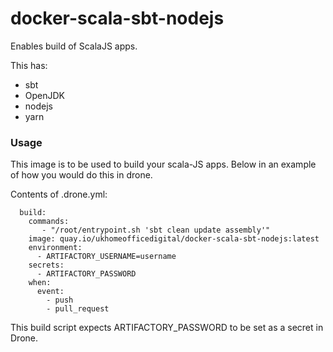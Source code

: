 # docker-scala-sbt-nodejs

  
Enables build of ScalaJS apps.

This has:
- sbt
- OpenJDK
- nodejs
- yarn

### Usage

This image is to be used to build your scala-JS apps. Below in an example of how you would do this in drone.

Contents of .drone.yml:
```
  build:
    commands:
       - "/root/entrypoint.sh 'sbt clean update assembly'"
    image: quay.io/ukhomeofficedigital/docker-scala-sbt-nodejs:latest
    environment:
      - ARTIFACTORY_USERNAME=username
    secrets:
      - ARTIFACTORY_PASSWORD
    when:
      event:
        - push
        - pull_request

```
This build script expects ARTIFACTORY_PASSWORD to be set as a secret in Drone.
